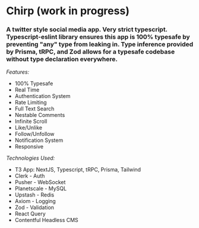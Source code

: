 # Chirp (work in progress)

### A twitter style social media app. Very strict typescript. Typescript-eslint library ensures this app is 100% typesafe by preventing "any" type from leaking in. Type inference provided by Prisma, tRPC, and Zod allows for a typesafe codebase without type declaration everywhere.

_Features:_

- 100% Typesafe
- Real Time
- Authentication System
- Rate Limiting
- Full Text Search
- Nestable Comments
- Infinite Scroll
- Like/Unlike
- Follow/Unfollow
- Notification System
- Responsive

_Technologies Used:_

- T3 App: NextJS, Typescript, tRPC, Prisma, Tailwind
- Clerk - Auth
- Pusher - WebSocket
- Planetscale - MySQL
- Upstash - Redis
- Axiom - Logging
- Zod - Validation
- React Query
- Contentful Headless CMS
